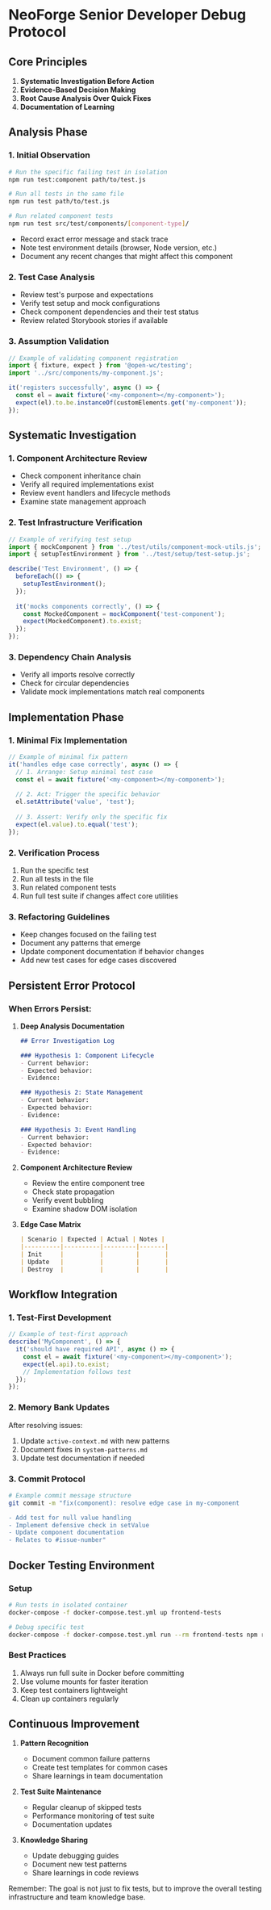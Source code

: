 # NeoForge Senior Developer Debug Protocol

## Core Principles

1. **Systematic Investigation Before Action**
2. **Evidence-Based Decision Making**
3. **Root Cause Analysis Over Quick Fixes**
4. **Documentation of Learning**

## Analysis Phase

### 1. Initial Observation
```bash
# Run the specific failing test in isolation
npm run test:component path/to/test.js

# Run all tests in the same file
npm run test path/to/test.js

# Run related component tests
npm run test src/test/components/[component-type]/
```

- Record exact error message and stack trace
- Note test environment details (browser, Node version, etc.)
- Document any recent changes that might affect this component

### 2. Test Case Analysis
- Review test's purpose and expectations
- Verify test setup and mock configurations
- Check component dependencies and their test status
- Review related Storybook stories if available

### 3. Assumption Validation
```javascript
// Example of validating component registration
import { fixture, expect } from '@open-wc/testing';
import '../src/components/my-component.js';

it('registers successfully', async () => {
  const el = await fixture('<my-component></my-component>');
  expect(el).to.be.instanceOf(customElements.get('my-component'));
});
```

## Systematic Investigation

### 1. Component Architecture Review
- Check component inheritance chain
- Verify all required implementations exist
- Review event handlers and lifecycle methods
- Examine state management approach

### 2. Test Infrastructure Verification
```javascript
// Example of verifying test setup
import { mockComponent } from '../test/utils/component-mock-utils.js';
import { setupTestEnvironment } from '../test/setup/test-setup.js';

describe('Test Environment', () => {
  beforeEach(() => {
    setupTestEnvironment();
  });
  
  it('mocks components correctly', () => {
    const MockedComponent = mockComponent('test-component');
    expect(MockedComponent).to.exist;
  });
});
```

### 3. Dependency Chain Analysis
- Verify all imports resolve correctly
- Check for circular dependencies
- Validate mock implementations match real components

## Implementation Phase

### 1. Minimal Fix Implementation
```javascript
// Example of minimal fix pattern
it('handles edge case correctly', async () => {
  // 1. Arrange: Setup minimal test case
  const el = await fixture('<my-component></my-component>');
  
  // 2. Act: Trigger the specific behavior
  el.setAttribute('value', 'test');
  
  // 3. Assert: Verify only the specific fix
  expect(el.value).to.equal('test');
});
```

### 2. Verification Process
1. Run the specific test
2. Run all tests in the file
3. Run related component tests
4. Run full test suite if changes affect core utilities

### 3. Refactoring Guidelines
- Keep changes focused on the failing test
- Document any patterns that emerge
- Update component documentation if behavior changes
- Add new test cases for edge cases discovered

## Persistent Error Protocol

### When Errors Persist:

1. **Deep Analysis Documentation**
   ```markdown
   ## Error Investigation Log
   
   ### Hypothesis 1: Component Lifecycle
   - Current behavior:
   - Expected behavior:
   - Evidence:
   
   ### Hypothesis 2: State Management
   - Current behavior:
   - Expected behavior:
   - Evidence:
   
   ### Hypothesis 3: Event Handling
   - Current behavior:
   - Expected behavior:
   - Evidence:
   ```

2. **Component Architecture Review**
   - Review the entire component tree
   - Check state propagation
   - Verify event bubbling
   - Examine shadow DOM isolation

3. **Edge Case Matrix**
   ```markdown
   | Scenario | Expected | Actual | Notes |
   |----------|----------|---------|-------|
   | Init     |          |         |       |
   | Update   |          |         |       |
   | Destroy  |          |         |       |
   ```

## Workflow Integration

### 1. Test-First Development
```javascript
// Example of test-first approach
describe('MyComponent', () => {
  it('should have required API', async () => {
    const el = await fixture('<my-component></my-component>');
    expect(el.api).to.exist;
    // Implementation follows test
  });
});
```

### 2. Memory Bank Updates
After resolving issues:
1. Update `active-context.md` with new patterns
2. Document fixes in `system-patterns.md`
3. Update test documentation if needed

### 3. Commit Protocol
```bash
# Example commit message structure
git commit -m "fix(component): resolve edge case in my-component

- Add test for null value handling
- Implement defensive check in setValue
- Update component documentation
- Relates to #issue-number"
```

## Docker Testing Environment

### Setup
```bash
# Run tests in isolated container
docker-compose -f docker-compose.test.yml up frontend-tests

# Debug specific test
docker-compose -f docker-compose.test.yml run --rm frontend-tests npm run test:component path/to/test.js
```

### Best Practices
1. Always run full suite in Docker before committing
2. Use volume mounts for faster iteration
3. Keep test containers lightweight
4. Clean up containers regularly

## Continuous Improvement

1. **Pattern Recognition**
   - Document common failure patterns
   - Create test templates for common cases
   - Share learnings in team documentation

2. **Test Suite Maintenance**
   - Regular cleanup of skipped tests
   - Performance monitoring of test suite
   - Documentation updates

3. **Knowledge Sharing**
   - Update debugging guides
   - Document new test patterns
   - Share learnings in code reviews

Remember: The goal is not just to fix tests, but to improve the overall testing infrastructure and team knowledge base. 
